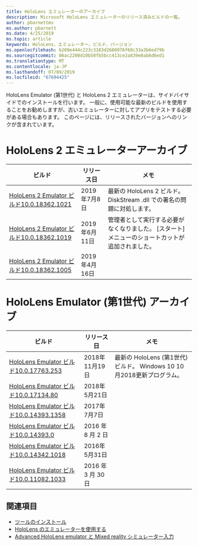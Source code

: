 ```yaml
---
title: HoloLens エミュレーターのアーカイブ
description: Microsoft HoloLens エミュレーターのリリース済みビルドの一覧。
author: pbarnettms
ms.author: pbarnett
ms.date: 4/25/2019
ms.topic: article
keywords: HoloLens、エミュレーター、ビルド、バージョン
ms.openlocfilehash: b209e444c223c3183d2680976f68c33a3b6ed79b
ms.sourcegitcommit: 06ac2200d10b50fb5bcc413ce2a839e0ab6d6ed1
ms.translationtype: MT
ms.contentlocale: ja-JP
ms.lasthandoff: 07/09/2019
ms.locfileid: "67694425"
---
```

HoloLens Emulator (第1世代) と HoloLens 2 エミュレーターは、サイドバイサイドでのインストールを行います。 一般に、使用可能な最新のビルドを使用することをお勧めしますが、古いエミュレーターに対してアプリをテストする必要がある場合もあります。 このページには、リリースされたバージョンへのリンクが含まれています。


# <a name="hololens-2-emulator-archive"></a>HoloLens 2 エミュレーターアーカイブ


|  ビルド |  リリース日 |  メモ | 
|----------|----------|----------|
|  [HoloLens 2 Emulator ビルド10.0.18362.1021](https://go.microsoft.com/fwlink/?linkid=2098508) | 2019年7月8日 | 最新の HoloLens 2 ビルド。  DiskStream .dll での署名の問題に対処します。 |
|  [HoloLens 2 Emulator ビルド10.0.18362.1019](https://go.microsoft.com/fwlink/?linkid=2095316) | 2019年6月11日 | 管理者として実行する必要がなくなりました。  [スタート] メニューのショートカットが追加されました。 |
|  [HoloLens 2 Emulator ビルド10.0.18362.1005](https://go.microsoft.com/fwlink/?linkid=2087187) | 2019年4月16日 |  |


# <a name="hololens-emulator-1st-gen-archive"></a>HoloLens Emulator (第1世代) アーカイブ


|  ビルド |  リリース日 |  メモ | 
|----------|----------|----------|
|  [HoloLens Emulator ビルド10.0.17763.253](https://go.microsoft.com/fwlink/?linkid=2065980) | 2018年11月19日 | 最新の HoloLens (第1世代) ビルド。 Windows 10 10 月2018更新プログラム。 |
|  [HoloLens Emulator ビルド10.0.17134.80](https://go.microsoft.com/fwlink/?linkid=874531) | 2018年5月21日 | 
|  [HoloLens Emulator ビルド10.0.14393.1358](https://go.microsoft.com/fwlink/?linkid=852626) |  2017年7月7日 |
|  [HoloLens Emulator ビルド10.0.14393.0](http://go.microsoft.com/fwlink/?LinkID=823018) |  2016 年 8 月 2 日 |
|  [HoloLens Emulator ビルド10.0.14342.1018](http://go.microsoft.com/fwlink/?LinkID=823018) |  2016年5月31日 |
|  [HoloLens Emulator ビルド10.0.11082.1033](http://go.microsoft.com/fwlink/?LinkID=724053) |  2016 年 3 月 30 日 |

## <a name="see-also"></a>関連項目
* [ツールのインストール](install-the-tools.md)
* [HoloLens のエミュレーターを使用する](using-the-hololens-emulator.md)
* [Advanced HoloLens emulator と Mixed reality シミュレーター入力](advanced-hololens-emulator-and-mixed-reality-simulator-input.md)
